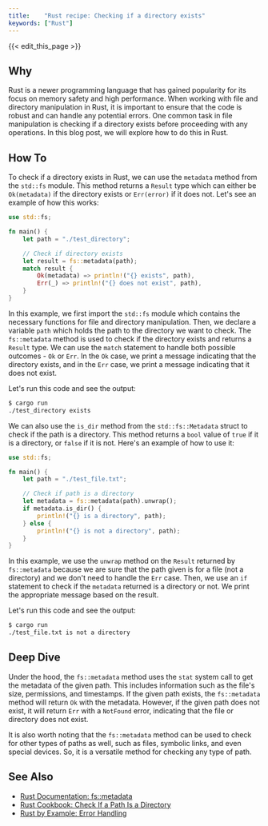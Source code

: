 ```yaml
---
title:    "Rust recipe: Checking if a directory exists"
keywords: ["Rust"]
---
```


{{< edit_this_page >}}

## Why

Rust is a newer programming language that has gained popularity for its focus on memory safety and high performance. When working with file and directory manipulation in Rust, it is important to ensure that the code is robust and can handle any potential errors. One common task in file manipulation is checking if a directory exists before proceeding with any operations. In this blog post, we will explore how to do this in Rust.

## How To

To check if a directory exists in Rust, we can use the `metadata` method from the `std::fs` module. This method returns a `Result` type which can either be `Ok(metadata)` if the directory exists or `Err(error)` if it does not. Let's see an example of how this works:

```Rust
use std::fs;

fn main() {
    let path = "./test_directory";

    // Check if directory exists
    let result = fs::metadata(path);
    match result {
        Ok(metadata) => println!("{} exists", path),
        Err(_) => println!("{} does not exist", path),
    }
}
```

In this example, we first import the `std::fs` module which contains the necessary functions for file and directory manipulation. Then, we declare a variable `path` which holds the path to the directory we want to check. The `fs::metadata` method is used to check if the directory exists and returns a `Result` type. We can use the `match` statement to handle both possible outcomes - `Ok` or `Err`. In the `Ok` case, we print a message indicating that the directory exists, and in the `Err` case, we print a message indicating that it does not exist.

Let's run this code and see the output:

```sh
$ cargo run
./test_directory exists
```

We can also use the `is_dir` method from the `std::fs::Metadata` struct to check if the path is a directory. This method returns a `bool` value of `true` if it is a directory, or `false` if it is not. Here's an example of how to use it:

```Rust
use std::fs;

fn main() {
    let path = "./test_file.txt";

    // Check if path is a directory
    let metadata = fs::metadata(path).unwrap();
    if metadata.is_dir() {
        println!("{} is a directory", path);
    } else {
        println!("{} is not a directory", path);
    }
}
```

In this example, we use the `unwrap` method on the `Result` returned by `fs::metadata` because we are sure that the path given is for a file (not a directory) and we don't need to handle the `Err` case. Then, we use an `if` statement to check if the `metadata` returned is a directory or not. We print the appropriate message based on the result.

Let's run this code and see the output:

```sh
$ cargo run
./test_file.txt is not a directory
```

## Deep Dive

Under the hood, the `fs::metadata` method uses the `stat` system call to get the metadata of the given path. This includes information such as the file's size, permissions, and timestamps. If the given path exists, the `fs::metadata` method will return `Ok` with the metadata. However, if the given path does not exist, it will return `Err` with a `NotFound` error, indicating that the file or directory does not exist.

It is also worth noting that the `fs::metadata` method can be used to check for other types of paths as well, such as files, symbolic links, and even special devices. So, it is a versatile method for checking any type of path.

## See Also

- [Rust Documentation: fs::metadata](https://doc.rust-lang.org/std/fs/fn.metadata.html)
- [Rust Cookbook: Check If a Path Is a Directory](https://rust-lang-nursery.github.io/rust-cookbook/file/dir.html#check-if-a-path-is-a-directory)
- [Rust by Example: Error Handling](https://doc.rust-lang.org/stable/rust-by-example/error/multiple_error_types/try.html)